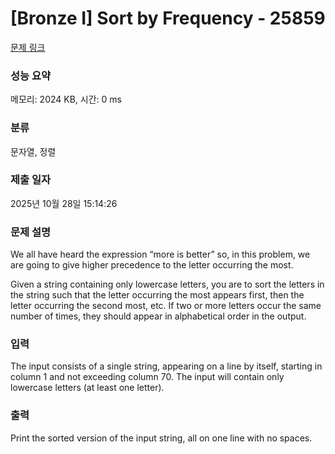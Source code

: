 # [Bronze I] Sort by Frequency - 25859 

[문제 링크](https://www.acmicpc.net/problem/25859) 

### 성능 요약

메모리: 2024 KB, 시간: 0 ms

### 분류

문자열, 정렬

### 제출 일자

2025년 10월 28일 15:14:26

### 문제 설명

<p>We all have heard the expression “more is better” so, in this problem, we are going to give higher precedence to the letter occurring the most.</p>

<p>Given a string containing only lowercase letters, you are to sort the letters in the string such that the letter occurring the most appears first, then the letter occurring the second most, etc. If two or more letters occur the same number of times, they should appear in alphabetical order in the output.</p>

### 입력 

 <p>The input consists of a single string, appearing on a line by itself, starting in column 1 and not exceeding column 70. The input will contain only lowercase letters (at least one letter).</p>

### 출력 

 <p>Print the sorted version of the input string, all on one line with no spaces.</p>


